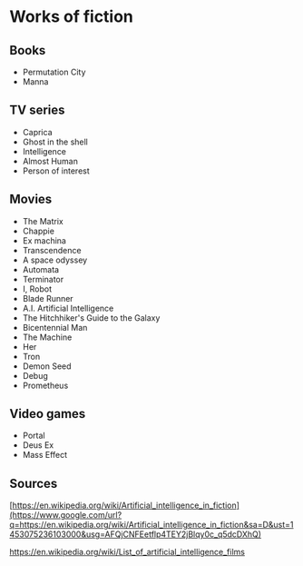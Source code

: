 # <a id="h.1mgbjii81qd" name="h.1mgbjii81qd"></a>Works of fiction

## <a id="h.9pryh45wgxfl" name="h.9pryh45wgxfl"></a>Books

- Permutation City
- Manna

## <a id="h.rqjk307x0qut" name="h.rqjk307x0qut"></a>TV series

- Caprica
- Ghost in the shell
- Intelligence
- Almost Human
- Person of interest

## <a id="h.bo86nln2gxji" name="h.bo86nln2gxji"></a>Movies

- The Matrix
- Chappie
- Ex machina
- Transcendence
- A space odyssey
- Automata
- Terminator
- I, Robot
- Blade Runner
- A.I. Artificial Intelligence
- The Hitchhiker's Guide to the Galaxy
- Bicentennial Man
- The Machine
- Her
- Tron
- Demon Seed
- Debug
- Prometheus

## <a id="h.es2r9r20usqi" name="h.es2r9r20usqi"></a>Video games

- Portal
- Deus Ex
- Mass Effect

## <a id="h.4fjz9udo94qd" name="h.4fjz9udo94qd"></a>Sources

[https://en.wikipedia.org/wiki/Artificial_intelligence_in_fiction](https://www.google.com/url?q=https://en.wikipedia.org/wiki/Artificial_intelligence_in_fiction&sa=D&ust=1453075236103000&usg=AFQjCNFEetflp4TEY2jBlqy0c_q5dcDXhQ)

https://en.wikipedia.org/wiki/List_of_artificial_intelligence_films